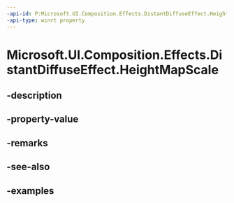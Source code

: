 ```yaml
---
-api-id: P:Microsoft.UI.Composition.Effects.DistantDiffuseEffect.HeightMapScale
-api-type: winrt property
---
```


# Microsoft.UI.Composition.Effects.DistantDiffuseEffect.HeightMapScale

<!--
public float HeightMapScale { get; set; }
-->


## -description

## -property-value

## -remarks

## -see-also

## -examples


